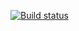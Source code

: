 [![Build status](https://ci.appveyor.com/api/projects/status/pkl50s245ichd9sv?svg=true)](https://ci.appveyor.com/project/AnastasiyaSergeichik/carddelivery)